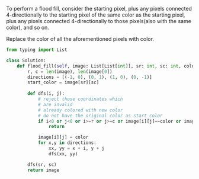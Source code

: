 To perform a flood fill, consider the starting pixel,
plus any pixels connected 4-directionally to the starting pixel of the same color as the starting pixel,
plus any pixels connected 4-directionally to those pixels(also with the same color),
and so on.

Replace the color of all the aforementioned pixels with color.

```python
from typing import List

class Solution:
    def flood_fill(self, image: List[List[int]], sr: int, sc: int, color: int) -> List[List[int]]:
        r, c = len(image), len(image[0])
        directions = [(-1, 0), (0, 1), (1, 0), (0, -1)]
        start_color = image[sr][sc]
        
        def dfs(i, j):
            # reject those coordinates which
            # are invalid 
            # already colored with new color
            # do not have the original color as start_color
            if i<0 or j<0 or i>=r or j>=c or image[i][j]==color or image[i][j] != start_color:
                return

            image[i][j] = color
            for x,y in directions:
                xx, yy = x + i, y + j
                dfs(xx, yy)  

        dfs(sr, sc)
        return image
```

